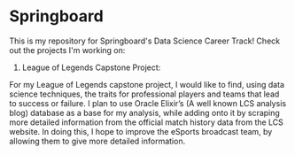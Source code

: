 # Springboard

This is my repository for Springboard's Data Science Career Track!  Check out the projects I'm working on:

1. League of Legends Capstone Project:

For my League of Legends capstone project, I would like to find, using data science techniques, the traits for professional players and teams that lead to success or failure.  I plan to use Oracle Elixir’s (A well known LCS analysis blog) database as a base for my analysis, while adding onto it by scraping more detailed information from the official match history data from the LCS website.  In doing this, I hope to improve the eSports broadcast team, by allowing them to give more detailed information.
